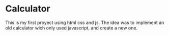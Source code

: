 # Calculator
This is my first proyect using html css and js. The idea was to implement an old calculator wich only used javascript, and create a new one.
